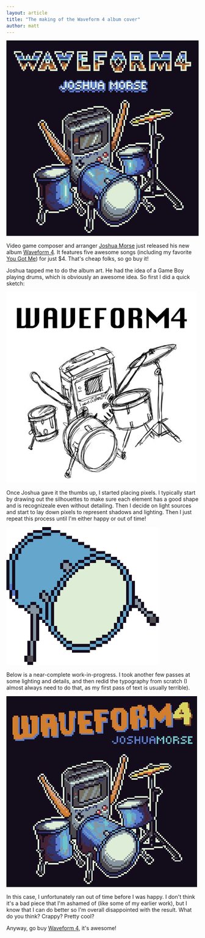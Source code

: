 ```yaml
---
layout: article
title: "The making of the Waveform 4 album cover"
author: matt
---
```

<div class="full-frame">
	<a href="http://joshuamorse.bandcamp.com/album/waveform-4">
		<img alt="Waveform 4" src="/media/images/posts/waveform4/prod.jpg" width="512" height="512">
	</a>
</div>

Video game composer and arranger <a href="http://jmflava.com/">Joshua Morse</a> just released his new album [Waveform 4][1]. It features five awesome songs (including my favorite [You Got Me](http://joshuamorse.bandcamp.com/track/you-got-me)) for just $4. That's cheap folks, so go buy it!

Joshua tapped me to do the album art. He had the idea of a Game Boy playing drums, which is obviously an awesome idea. So first I did a quick sketch:

<div class="full-frame">
	<a href="http://joshuamorse.bandcamp.com/album/waveform-4">
		<img alt="Waveform 4" src="/media/images/posts/waveform4/sketch.jpg" width="500" height="500">
	</a>
</div>

Once Joshua gave it the thumbs up, I started placing pixels. I typically start by drawing out the silhouettes to make sure each element has a good shape and is recognizeale even without detailing. Then I decide on light sources and start to lay down pixels to represent shadows and lighting. Then I just repeat this process until I'm either happy or out of time!

<div class="full-frame">
	<a href="http://joshuamorse.bandcamp.com/album/waveform-4">
		<img alt="Waveform 4" src="/media/images/posts/waveform4/kick.gif" width="400" height="361">
	</a>
</div>

Below is a near-complete work-in-progress. I took another few passes at some lighting and details, and then redid the typography from scratch (I almost always need to do that, as my first pass of text is usually terrible).

<div class="full-frame">
	<a href="http://joshuamorse.bandcamp.com/album/waveform-4">
		<img alt="Waveform 4" src="/media/images/posts/waveform4/wip.jpg" width="500" height="500">
	</a>
</div>

In this case, I unfortunately ran out of time before I was happy. I don't think it's a bad piece that I'm ashamed of (like some of my earlier work), but I know that I can do better so I'm overall disappointed with the result. What do you think? Crappy? Pretty cool?

Anyway, go buy <a href="http://joshuamorse.bandcamp.com/album/waveform-4">Waveform 4</a>, it's awesome!

[1]: http://joshuamorse.bandcamp.com/album/waveform-4
